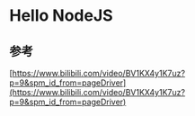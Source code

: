 # Hello NodeJS

## 参考

[https://www.bilibili.com/video/BV1KX4y1K7uz?p=9&spm_id_from=pageDriver](https://www.bilibili.com/video/BV1KX4y1K7uz?p=9&spm_id_from=pageDriver)